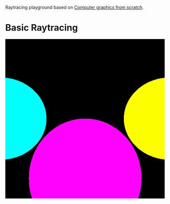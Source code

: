 Raytracing playground based on [Computer graphics from scratch](https://gabrielgambetta.com/computer-graphics-from-scratch/).

# Basic Raytracing

![An incredibly awesome raytraced scene](img/basic_raytracing.png "An incredibly awesome raytraced scene")
